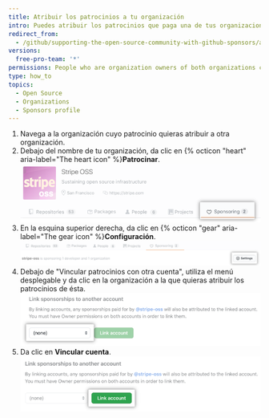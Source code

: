 ```yaml
---
title: Atribuir los patrocinios a tu organización
intro: Puedes atribuir los patrocinios que paga una de tus organizaciones a otra organización.
redirect_from:
  - /github/supporting-the-open-source-community-with-github-sponsors/attributing-sponsorships-to-your-organization
versions:
  free-pro-team: '*'
permissions: People who are organization owners of both organizations can attribute one organization's sponsorships to another organization.
type: how_to
topics:
  - Open Source
  - Organizations
  - Sponsors profile
---
```


1. Navega a la organización cuyo patrocinio quieras atribuir a otra organización.
2. Debajo del nombre de tu organización, da clic en {% octicon "heart" aria-label="The heart icon" %}**Patrocinar**. ![Pestaña de "Patrocinar"](/assets/images/help/sponsors/sponsoring-tab.png)
1. En la esquina superior derecha, da clic en {% octicon "gear" aria-label="The gear icon" %}**Configuración**. ![Botón de "Configuración"](/assets/images/help/sponsors/sponsoring-settings-button.png)
1. Debajo de "Vincular patrocinios con otra cuenta", utiliza el menú desplegable y da clic en la organización a la que quieras atribuir los patrocinios de ésta. ![Menú desplegable para seleccionar una cuenta](/assets/images/help/sponsors/select-an-account-drop-down.png)
1. Da clic en **Vincular cuenta**. ![Botón de "Vincular cuenta"](/assets/images/help/sponsors/link-account-button.png)
